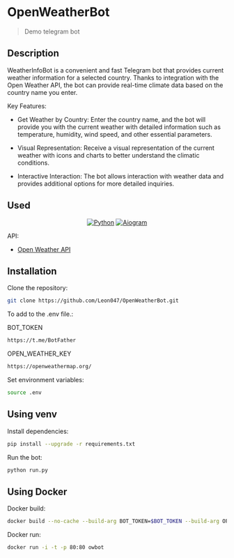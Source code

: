 # OpenWeatherBot

> Demo telegram bot


## Description 

WeatherInfoBot is a convenient and fast Telegram bot that provides current weather information for a selected country. 
Thanks to integration with the Open Weather API, the bot can provide real-time climate data based on the country name you enter.

Key Features:
* Get Weather by Country: Enter the country name, and the bot will provide you with the current weather with detailed information such as temperature, humidity, wind speed, and other essential parameters.

* Visual Representation: Receive a visual representation of the current weather with icons and charts to better understand the climatic conditions.

* Interactive Interaction: The bot allows interaction with weather data and provides additional options for more detailed inquiries.


## Used 
<div align='center'>

[![Python](https://img.shields.io/static/v1?label=Python&message=v3.11.x&color=green)](https://www.python.org/downloads/release/python-394/)
[![Aiogram](https://img.shields.io/static/v1?label=Aiogram&message=v3.4.1&color=blue)](https://docs.aiogram.dev/en/latest/)

</div>

API:
- [Open Weather API](https://openweathermap.org/api)


## Installation

Clone the repository:
```bash
git clone https://github.com/Leon047/OpenWeatherBot.git
```


To add to the .env file.:

BOT_TOKEN
```bash
https://t.me/BotFather
```

OPEN_WEATHER_KEY
```bash
https://openweathermap.org/
```

Set environment variables:
```bash
source .env
```


## Using venv 

Install dependencies:
```bash
pip install --upgrade -r requirements.txt
```

Run the bot:
```bash
python run.py
```


## Using Docker

Docker build:
```bash
docker build --no-cache --build-arg BOT_TOKEN=$BOT_TOKEN --build-arg OPEN_WEATHER_KEY=$OPEN_WEATHER_KEY -t owbot .
```
Docker run:
```bash
docker run -i -t -p 80:80 owbot
```
